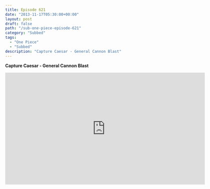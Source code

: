 ```yaml
---
title: Episode 621
date: "2013-11-17T05:30:00+00:00"
layout: post
draft: false
path: "/sub-one-piece-episode-621"
category: "Subbed"
tags:
  - "One Piece"
  - "Subbed"
description: "Capture Caesar - General Cannon Blast"
---
```


**Capture Caesar - General Cannon Blast**

<iframe width="640" height="360" src="https://www.rapidvideo.com/e/G6FRPFWKFH" frameborder="0" marginwidth=0 marginheight=0 scrolling=no allowfullscreen></iframe>

